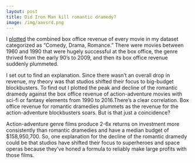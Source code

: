 ```yaml
---
layout: post
title: Did Iron Man kill romantic dramedy?
image: /img/aavsrd.png
---
```


I [plotted](https://medium.com/@smsinclair/did-iron-man-kill-the-romantic-dramedy-c1ede5193592?source=friends_link&sk=d60565cbc15b93e4c79853b27d1cc39e) the combined box office revenue of every movie in my dataset categorized as “Comedy, Drama, Romance.” There were movies between 1960 and 1990 that were hugely successful at the box office, the genre thrived from the early 90’s to 2009, and then its box office revenue suddenly plummeted.

I set out to find an explanation. Since there wasn’t an overall drop in revenue, my theory was that studios shifted their focus to big-budget blockbusters. To find out I plotted the peak and decline of the romantic dramedy against the box office revenue of action-adventure movies with sci-fi or fantasy elements from 1990 to 2016.There’s a clear correlation. Box office revenue for romantic dramedies plummets as the revenue for the action-adventure blockbusters soars. But is that just a coincidence? 

Action-adventure genre films produce 2-6x returns on investment more consistently than romantic dramedies and have a median budget of $158,950,700. So, one explanation for the decline of the romantic dramedy could be that studios have shifted their focus to superheroes and space operas because they’ve honed a formula to reliably make large profits with those films.

